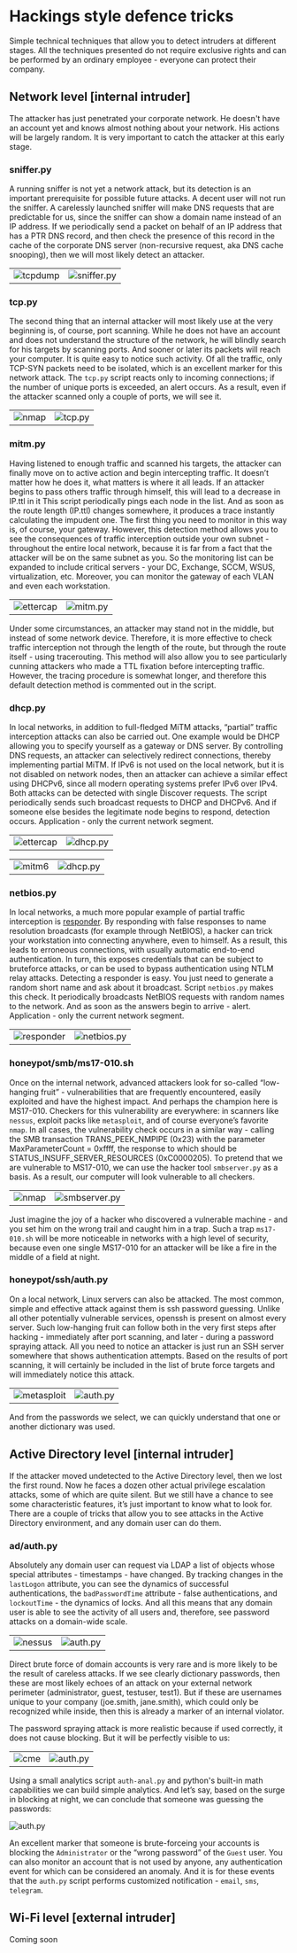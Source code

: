 # Hackings style defence tricks
Simple technical techniques that allow you to detect intruders at different stages.
All the techniques presented do not require exclusive rights and can be performed by an ordinary employee - everyone can protect their company.

## Network level \[internal intruder\]
The attacker has just penetrated your corporate network. He doesn't have an account yet and knows almost nothing about your network. His actions will be largely random. It is very important to catch the attacker at this early stage.

### sniffer.py
A running sniffer is not yet a network attack, but its detection is an important prerequisite for possible future attacks. A decent user will not run the sniffer.
A carelessly launched sniffer will make DNS requests that are predictable for us, since the sniffer can show a domain name instead of an IP address. If we periodically send a packet on behalf of an IP address that has a PTR DNS record, and then check the presence of this record in the cache of the corporate DNS server (non-recursive request, aka DNS cache snooping), then we will most likely detect an attacker.

<table border="0">
 <tr>
    <td><img alt="tcpdump" src="img/sniffer-tcpdump.png"></td>
    <td><img alt="sniffer.py" src="img/sniffer.png"></td>
 </tr>
</table>

### tcp.py
The second thing that an internal attacker will most likely use at the very beginning is, of course, port scanning. While he does not have an account and does not understand the structure of the network, he will blindly search for his targets by scanning ports. And sooner or later its packets will reach your computer.
It is quite easy to notice such activity. Of all the traffic, only TCP-SYN packets need to be isolated, which is an excellent marker for this network attack. The `tcp.py` script reacts only to incoming connections; if the number of unique ports is exceeded, an alert occurs.
As a result, even if the attacker scanned only a couple of ports, we will see it.

<table border="0">
 <tr>
    <td><img alt="nmap" src="img/scan-nmap.png"></td>
    <td><img alt="tcp.py" src="img/scan.png"></td>
 </tr>
</table>

### mitm.py

Having listened to enough traffic and scanned his targets, the attacker can finally move on to active action and begin intercepting traffic. It doesn’t matter how he does it, what matters is where it all leads. If an attacker begins to pass others traffic through himself, this will lead to a decrease in IP.ttl in it
This script periodically pings each node in the list. And as soon as the route length (IP.ttl) changes somewhere, it produces a trace instantly calculating the impudent one.
The first thing you need to monitor in this way is, of course, your gateway. However, this detection method allows you to see the consequences of traffic interception outside your own subnet - throughout the entire local network, because it is far from a fact that the attacker will be on the same subnet as you. So the monitoring list can be expanded to include critical servers - your DC, Exchange, SCCM, WSUS, virtualization, etc. Moreover, you can monitor the gateway of each VLAN and even each workstation.

<table border="0">
 <tr>
    <td><img alt="ettercap" src="img/mitm-ettercap.png"></td>
    <td><img alt="mitm.py" src="img/mitm.png"></td>
 </tr>
</table>

Under some circumstances, an attacker may stand not in the middle, but instead of some network device.
Therefore, it is more effective to check traffic interception not through the length of the route, but through the route itself - using tracerouting. This method will also allow you to see particularly cunning attackers who made a TTL fixation before intercepting traffic.
However, the tracing procedure is somewhat longer, and therefore this default detection method is commented out in the script.

### dhcp.py

In local networks, in addition to full-fledged MiTM attacks, “partial” traffic interception attacks can also be carried out. One example would be DHCP allowing you to specify yourself as a gateway or DNS server. By controlling DNS requests, an attacker can selectively redirect connections, thereby implementing partial MiTM.
If IPv6 is not used on the local network, but it is not disabled on network nodes, then an attacker can achieve a similar effect using DHCPv6, since all modern operating systems prefer IPv6 over IPv4.
Both attacks can be detected with single Discover requests. The script periodically sends such broadcast requests to DHCP and DHCPv6. And if someone else besides the legitimate node begins to respond, detection occurs.
Application - only the current network segment.

<table border="0">
 <tr>
    <td><img alt="ettercap" src="img/dhcp-ettercap.png"></td>
    <td><img alt="dhcp.py" src="img/dhcp.png"></td>
 </tr>
</table>

<table border="0">
 <tr>
    <td><img alt="mitm6" src="img/dhcp6-mitm6.png"></td>
    <td><img alt="dhcp.py" src="img/dhcp6.png"></td>
 </tr>
</table>

### netbios.py

In local networks, a much more popular example of partial traffic interception is <ins>responder</ins>. By responding with false responses to name resolution broadcasts (for example through NetBIOS), a hacker can trick your workstation into connecting anywhere, even to himself. As a result, this leads to erroneous connections, with usually automatic end-to-end authentication. In turn, this exposes credentials that can be subject to bruteforce attacks, or can be used to bypass authentication using NTLM relay attacks.
Detecting a responder is easy. You just need to generate a random short name and ask about it broadcast. Script `netbios.py` makes this check. It periodically broadcasts NetBIOS requests with random names to the network. And as soon as the answers begin to arrive - alert.
Application - only the current network segment.

<table border="0">
 <tr>
    <td><img alt="responder" src="img/netbios-responder.png"></td>
    <td><img alt="netbios.py" src="img/netbios.png"></td>
 </tr>
</table>

### honeypot/smb/ms17-010.sh

Once on the internal network, advanced attackers look for so-called “low-hanging fruit” - vulnerabilities that are frequently encountered, easily exploited and have the highest impact. And perhaps the champion here is MS17-010. Checkers for this vulnerability are everywhere: in scanners like `nessus`, exploit packs like `metasploit`, and of course everyone’s favorite `nmap`.
In all cases, the vulnerability check occurs in a similar way - calling the SMB transaction TRANS_PEEK_NMPIPE (0x23) with the parameter MaxParameterCount = 0xffff, the response to which should be STATUS_INSUFF_SERVER_RESOURCES (0xC0000205).
To pretend that we are vulnerable to MS17-010, we can use the hacker tool `smbserver.py` as a basis. As a result, our computer will look vulnerable to all checkers.

<table border="0">
 <tr>
    <td><img alt="nmap" src="img/honeypot-ms17-010.png"></td>
    <td><img alt="smbserver.py" src="img/honeypot-smb.png"></td>
 </tr>
</table>


Just imagine the joy of a hacker who discovered a vulnerable machine - and you set him on the wrong trail and caught him in a trap.
Such a trap `ms17-010.sh` will be more noticeable in networks with a high level of security, because even one single MS17-010 for an attacker will be like a fire in the middle of a field at night.

### honeypot/ssh/auth.py

On a local network, Linux servers can also be attacked. The most common, simple and effective attack against them is ssh password guessing. Unlike all other potentially vulnerable services, openssh is present on almost every server. Such low-hanging fruit can follow both in the very first steps after hacking - immediately after port scanning, and later - during a password spraying attack.
All you need to notice an attacker is just run an SSH server somewhere that shows authentication attempts.
Based on the results of port scanning, it will certainly be included in the list of brute force targets and will immediately notice this attack.

<table border="0">
 <tr>
    <td><img alt="metasploit" src="img/honeypot-metasploit.png"></td>
    <td><img alt="auth.py" src="img/honeypot-ssh.png"></td>
 </tr>
</table>

And from the passwords we select, we can quickly understand that one or another dictionary was used.

## Active Directory level \[internal intruder\]

If the attacker moved undetected to the Active Directory level, then we lost the first round. Now he faces a dozen other actual privilege escalation attacks, some of which are quite silent. But we still have a chance to see some characteristic features, it’s just important to know what to look for.
There are a couple of tricks that allow you to see attacks in the Active Directory environment, and any domain user can do them.

### ad/auth.py

Absolutely any domain user can request via LDAP a list of objects whose special attributes - timestamps - have changed. By tracking changes in the `lastLogon` attribute, you can see the dynamics of successful authentications, the `badPasswordTime` attribute - false authentications, and `lockoutTime` - the dynamics of locks. And all this means that any domain user is able to see the activity of all users and, therefore, see password attacks on a domain-wide scale.

<table border="0">
 <tr>
    <td><img alt="nessus" src="img/ad-nessus.png"></td>
    <td><img alt="auth.py" src="img/ad-auth.png"></td>
 </tr>
</table>

Direct brute force of domain accounts is very rare and is more likely to be the result of careless attacks. If we see clearly dictionary passwords, then these are most likely echoes of an attack on your external network perimeter (administrator, guest, testuser, test1). But if these are usernames unique to your company (joe.smith, jane.smith), which could only be recognized while inside, then this is already a marker of an internal violator.

The password spraying attack is more realistic because if used correctly, it does not cause blocking. But it will be perfectly visible to us:

<table border="0">
 <tr>
    <td><img alt="cme" src="img/ad-cme.png"></td>
    <td><img alt="auth.py" src="img/ad-auth2.png"></td>
 </tr>
</table>

Using a small analytics script `auth-anal.py` and python's built-in math capabilities we can build simple analytics. And let’s say, based on the surge in blocking at night, we can conclude that someone was guessing the passwords:

<img alt="auth.py" src="img/ad-auth-anal.png">

An excellent marker that someone is brute-forceing your accounts is blocking the `Administrator` or the “wrong password” of the `Guest` user. You can also monitor an account that is not used by anyone, any authentication event for which can be considered an anomaly. And it is for these events that the `auth.py` script performs customized notification - `email`, `sms`, `telegram`.


## Wi-Fi level \[external intruder\]

Coming soon
